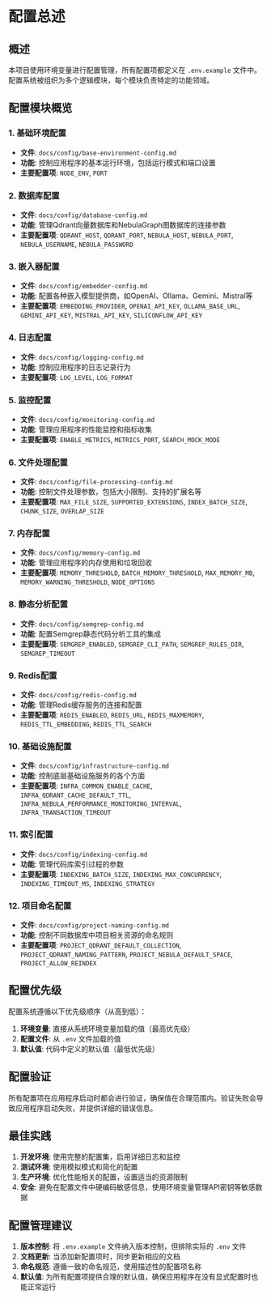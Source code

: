 # 配置总述

## 概述

本项目使用环境变量进行配置管理，所有配置项都定义在 `.env.example` 文件中。配置系统被组织为多个逻辑模块，每个模块负责特定的功能领域。

## 配置模块概览

### 1. 基础环境配置
- **文件**: `docs/config/base-environment-config.md`
- **功能**: 控制应用程序的基本运行环境，包括运行模式和端口设置
- **主要配置项**: `NODE_ENV`, `PORT`

### 2. 数据库配置
- **文件**: `docs/config/database-config.md`
- **功能**: 管理Qdrant向量数据库和NebulaGraph图数据库的连接参数
- **主要配置项**: `QDRANT_HOST`, `QDRANT_PORT`, `NEBULA_HOST`, `NEBULA_PORT`, `NEBULA_USERNAME`, `NEBULA_PASSWORD`

### 3. 嵌入器配置
- **文件**: `docs/config/embedder-config.md`
- **功能**: 配置各种嵌入模型提供商，如OpenAI、Ollama、Gemini、Mistral等
- **主要配置项**: `EMBEDDING_PROVIDER`, `OPENAI_API_KEY`, `OLLAMA_BASE_URL`, `GEMINI_API_KEY`, `MISTRAL_API_KEY`, `SILICONFLOW_API_KEY`

### 4. 日志配置
- **文件**: `docs/config/logging-config.md`
- **功能**: 控制应用程序的日志记录行为
- **主要配置项**: `LOG_LEVEL`, `LOG_FORMAT`

### 5. 监控配置
- **文件**: `docs/config/monitoring-config.md`
- **功能**: 管理应用程序的性能监控和指标收集
- **主要配置项**: `ENABLE_METRICS`, `METRICS_PORT`, `SEARCH_MOCK_MODE`

### 6. 文件处理配置
- **文件**: `docs/config/file-processing-config.md`
- **功能**: 控制文件处理参数，包括大小限制、支持的扩展名等
- **主要配置项**: `MAX_FILE_SIZE`, `SUPPORTED_EXTENSIONS`, `INDEX_BATCH_SIZE`, `CHUNK_SIZE`, `OVERLAP_SIZE`

### 7. 内存配置
- **文件**: `docs/config/memory-config.md`
- **功能**: 管理应用程序的内存使用和垃圾回收
- **主要配置项**: `MEMORY_THRESHOLD`, `BATCH_MEMORY_THRESHOLD`, `MAX_MEMORY_MB`, `MEMORY_WARNING_THRESHOLD`, `NODE_OPTIONS`

### 8. 静态分析配置
- **文件**: `docs/config/semgrep-config.md`
- **功能**: 配置Semgrep静态代码分析工具的集成
- **主要配置项**: `SEMGREP_ENABLED`, `SEMGREP_CLI_PATH`, `SEMGREP_RULES_DIR`, `SEMGREP_TIMEOUT`

### 9. Redis配置
- **文件**: `docs/config/redis-config.md`
- **功能**: 管理Redis缓存服务的连接和配置
- **主要配置项**: `REDIS_ENABLED`, `REDIS_URL`, `REDIS_MAXMEMORY`, `REDIS_TTL_EMBEDDING`, `REDIS_TTL_SEARCH`

### 10. 基础设施配置
- **文件**: `docs/config/infrastructure-config.md`
- **功能**: 控制底层基础设施服务的各个方面
- **主要配置项**: `INFRA_COMMON_ENABLE_CACHE`, `INFRA_QDRANT_CACHE_DEFAULT_TTL`, `INFRA_NEBULA_PERFORMANCE_MONITORING_INTERVAL`, `INFRA_TRANSACTION_TIMEOUT`

### 11. 索引配置
- **文件**: `docs/config/indexing-config.md`
- **功能**: 管理代码库索引过程的参数
- **主要配置项**: `INDEXING_BATCH_SIZE`, `INDEXING_MAX_CONCURRENCY`, `INDEXING_TIMEOUT_MS`, `INDEXING_STRATEGY`

### 12. 项目命名配置
- **文件**: `docs/config/project-naming-config.md`
- **功能**: 控制不同数据库中项目相关资源的命名规则
- **主要配置项**: `PROJECT_QDRANT_DEFAULT_COLLECTION`, `PROJECT_QDRANT_NAMING_PATTERN`, `PROJECT_NEBULA_DEFAULT_SPACE`, `PROJECT_ALLOW_REINDEX`

## 配置优先级

配置系统遵循以下优先级顺序（从高到低）：

1. **环境变量**: 直接从系统环境变量加载的值（最高优先级）
2. **配置文件**: 从 `.env` 文件加载的值
3. **默认值**: 代码中定义的默认值（最低优先级）

## 配置验证

所有配置项在应用程序启动时都会进行验证，确保值在合理范围内。验证失败会导致应用程序启动失败，并提供详细的错误信息。

## 最佳实践

1. **开发环境**: 使用完整的配置集，启用详细日志和监控
2. **测试环境**: 使用模拟模式和简化的配置
3. **生产环境**: 优化性能相关的配置，设置适当的资源限制
4. **安全**: 避免在配置文件中硬编码敏感信息，使用环境变量管理API密钥等敏感数据

## 配置管理建议

1. **版本控制**: 将 `.env.example` 文件纳入版本控制，但排除实际的 `.env` 文件
2. **文档更新**: 当添加新配置项时，同步更新相应的文档
3. **命名规范**: 遵循一致的命名规范，使用描述性的配置项名称
4. **默认值**: 为所有配置项提供合理的默认值，确保应用程序在没有显式配置时也能正常运行